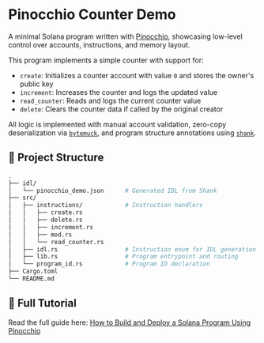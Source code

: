 # Pinocchio Counter Demo

A minimal Solana program written with [Pinocchio](https://github.com/anza-xyz/pinocchio), showcasing low-level control over accounts, instructions, and memory layout.

This program implements a simple counter with support for:

- `create`: Initializes a counter account with value `0` and stores the owner's public key
- `increment`: Increases the counter and logs the updated value
- `read_counter`: Reads and logs the current counter value
- `delete`: Clears the counter data if called by the original creator

All logic is implemented with manual account validation, zero-copy deserialization via [`bytemuck`](https://docs.rs/bytemuck), and program structure annotations using [`shank`](https://github.com/metaplex-foundation/shank).

## 📁 Project Structure

```bash
.
├── idl/
│   └── pinocchio_demo.json      # Generated IDL from Shank
├── src/
│   ├── instructions/            # Instruction handlers
│   │   ├── create.rs
│   │   ├── delete.rs
│   │   ├── increment.rs
│   │   ├── mod.rs
│   │   └── read_counter.rs
│   ├── idl.rs                   # Instruction enum for IDL generation
│   ├── lib.rs                   # Program entrypoint and routing
│   └── program_id.rs            # Program ID declaration
├── Cargo.toml
└── README.md
```

## 📖 Full Tutorial

Read the full guide here: [How to Build and Deploy a Solana Program Using Pinocchio](https://gist.github.com/LordGhostX/52ccaaf5752e6829b29646620d1a9ce7)

